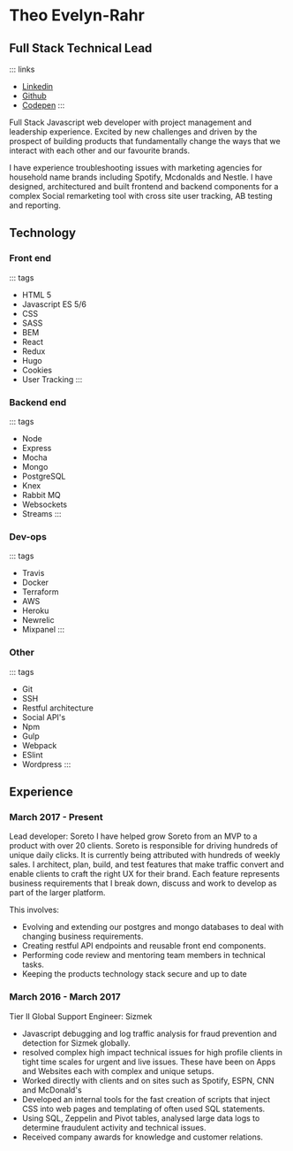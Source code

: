 # Theo Evelyn-Rahr
## Full Stack Technical Lead
 ::: links
 * [Linkedin](https://www.linkedin.com/in/theo-evelyn-rahr-688b287a/)
 * [Github](https://github.com/)
 * [Codepen](https://codepen.io/theodore-q/)
 :::

Full Stack Javascript web developer with project management and leadership experience.
Excited by new challenges and driven by the prospect of building products that fundamentally change the ways that we interact with each other and our favourite brands.

I have experience troubleshooting issues with marketing agencies for household name brands including Spotify, Mcdonalds and Nestle. I have designed, architectured and built frontend and backend components for a complex Social remarketing tool with cross site user tracking, AB testing and reporting.

## Technology
### Front end
::: tags
 * HTML 5
 * Javascript ES 5/6
 * CSS
 * SASS
 * BEM
 * React
 * Redux
 * Hugo
 * Cookies 
 * User Tracking
:::
### Backend end
::: tags
 * Node
 * Express
 * Mocha
 * Mongo
 * PostgreSQL
 * Knex
 * Rabbit MQ
 * Websockets
 * Streams
:::
### Dev-ops
::: tags
 * Travis
 * Docker
 * Terraform
 * AWS
 * Heroku
 * Newrelic
 * Mixpanel
 :::
### Other
::: tags
 * Git
 * SSH
 * Restful architecture
 * Social API's
 * Npm
 * Gulp
 * Webpack
 * ESlint
 * Wordpress
:::

## Experience
### March 2017 - Present
Lead developer: Soreto
I have helped grow Soreto from an MVP to a product with over 20 clients. Soreto is responsible for driving hundreds of unique daily clicks. It is currently being attributed with hundreds of weekly sales.
I architect, plan, build, and test features that make traffic convert and enable clients to craft the right UX for their brand.
Each feature represents business requirements that I break down, discuss and work to develop as part of the larger platform. 


This involves:
 * Evolving and extending our postgres and mongo databases to deal with changing business requirements.
 * Creating restful API endpoints and reusable front end components. 
 * Performing code review and mentoring team members in technical tasks.
 * Keeping the products technology stack secure and up to date

### March 2016 - March 2017
Tier II Global Support Engineer: Sizmek

 * Javascript debugging and log traffic analysis for fraud prevention and detection for Sizmek globally.
 * resolved complex high impact technical issues for high profile clients in tight time scales for urgent and live issues. These have been on Apps and Websites each with complex and unique setups.
 * Worked directly with clients and on sites such as Spotify, ESPN, CNN and McDonald's
 * Developed an internal tools for the fast creation of scripts that inject CSS into web pages and templating of often used SQL statements.
 * Using SQL, Zeppelin and Pivot tables, analysed large data logs to determine fraudulent activity and technical issues.
 * Received company awards for knowledge and customer relations.
